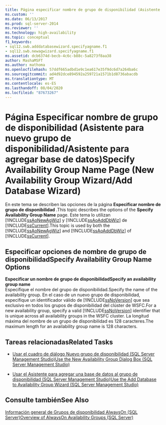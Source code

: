 ```yaml
---
title: Página especificar nombre de grupo de disponibilidad (Asistente para nuevo grupo de disponibilidad/Asistente para agregar base de datos) | Microsoft Docs
ms.custom: ''
ms.date: 06/13/2017
ms.prod: sql-server-2014
ms.reviewer: ''
ms.technology: high-availability
ms.topic: conceptual
f1_keywords:
- sql12.swb.adddatabasewizard.specifyagname.f1
- sql12.swb.newagwizard.specifyagname.f1
ms.assetid: dcb6374d-becb-4c6c-b88c-5a8273f8aa38
author: MashaMSFT
ms.author: mathoma
ms.openlocfilehash: 57ddf665adbd1e9c1ea617e35f9dc6d7a264ba6c
ms.sourcegitcommit: ad4d92dce894592a259721a1571b1d8736abacdb
ms.translationtype: MT
ms.contentlocale: es-ES
ms.lasthandoff: 08/04/2020
ms.locfileid: "87673267"
---
```

# <a name="specify-availability-group-name-page-new-availability-group-wizardadd-database-wizard"></a><span data-ttu-id="f751a-102">Página Especificar nombre de grupo de disponibilidad (Asistente para nuevo grupo de disponibilidad/Asistente para agregar base de datos)</span><span class="sxs-lookup"><span data-stu-id="f751a-102">Specify Availability Group Name Page (New Availability Group Wizard/Add Database Wizard)</span></span>
  <span data-ttu-id="f751a-103">En este tema se describen las opciones de la página **Especificar nombre de grupo de disponibilidad** .</span><span class="sxs-lookup"><span data-stu-id="f751a-103">This topic describes the options of the **Specify Availability Group Name** page.</span></span> <span data-ttu-id="f751a-104">Este tema lo utilizan [!INCLUDE[ssAoNewAgWiz](../../../includes/ssaonewagwiz-md.md)] y [!INCLUDE[ssAoAddDbWiz](../../../includes/ssaoadddbwiz-md.md)] de [!INCLUDE[ssCurrent](../../../includes/sscurrent-md.md)].</span><span class="sxs-lookup"><span data-stu-id="f751a-104">This topic is used by both the [!INCLUDE[ssAoNewAgWiz](../../../includes/ssaonewagwiz-md.md)] and [!INCLUDE[ssAoAddDbWiz](../../../includes/ssaoadddbwiz-md.md)] of [!INCLUDE[ssCurrent](../../../includes/sscurrent-md.md)].</span></span>  
  
##  <a name="specify-availability-group-name-options"></a><a name="PageOptions"></a><span data-ttu-id="f751a-105">Especificar opciones de nombre de grupo de disponibilidad</span><span class="sxs-lookup"><span data-stu-id="f751a-105">Specify Availability Group Name Options</span></span>  
 <span data-ttu-id="f751a-106">**Especificar un nombre de grupo de disponibilidad**</span><span class="sxs-lookup"><span data-stu-id="f751a-106">**Specify an availability group name**</span></span>  
 <span data-ttu-id="f751a-107">Especifique el nombre del grupo de disponibilidad.</span><span class="sxs-lookup"><span data-stu-id="f751a-107">Specify the name of the availability group.</span></span> <span data-ttu-id="f751a-108">En el caso de un nuevo grupo de disponibilidad, especifique un identificador válido de [!INCLUDE[ssNoVersion](../../../includes/ssnoversion-md.md)] que sea exclusivo en todos los grupos de disponibilidad del clúster de WSFC.</span><span class="sxs-lookup"><span data-stu-id="f751a-108">For a new availability group, specify a valid [!INCLUDE[ssNoVersion](../../../includes/ssnoversion-md.md)] identifier that is unique across all availability groups in the WSFC cluster.</span></span> <span data-ttu-id="f751a-109">La longitud máxima del nombre de un grupo de disponibilidad es 128 caracteres.</span><span class="sxs-lookup"><span data-stu-id="f751a-109">The maximum length for an availability group name is 128 characters.</span></span>  
  
##  <a name="related-tasks"></a><a name="LaunchWiz"></a> <span data-ttu-id="f751a-110">Tareas relacionadas</span><span class="sxs-lookup"><span data-stu-id="f751a-110">Related Tasks</span></span>  
  
-   [<span data-ttu-id="f751a-111">Usar el cuadro de diálogo Nuevo grupo de disponibilidad &#40;SQL Server Management Studio&#41;</span><span class="sxs-lookup"><span data-stu-id="f751a-111">Use the New Availability Group Dialog Box &#40;SQL Server Management Studio&#41;</span></span>](use-the-new-availability-group-dialog-box-sql-server-management-studio.md)  
  
-   [<span data-ttu-id="f751a-112">Usar el Asistente para agregar una base de datos al grupo de disponibilidad &#40;SQL Server Management Studio&#41;</span><span class="sxs-lookup"><span data-stu-id="f751a-112">Use the Add Database to Availability Group Wizard &#40;SQL Server Management Studio&#41;</span></span>](availability-group-add-database-to-group-wizard.md)  
  
## <a name="see-also"></a><span data-ttu-id="f751a-113">Consulte también</span><span class="sxs-lookup"><span data-stu-id="f751a-113">See Also</span></span>  
 [<span data-ttu-id="f751a-114">Información general de Grupos de disponibilidad AlwaysOn &#40;SQL Server&#41;</span><span class="sxs-lookup"><span data-stu-id="f751a-114">Overview of AlwaysOn Availability Groups &#40;SQL Server&#41;</span></span>](overview-of-always-on-availability-groups-sql-server.md)  
  
  
